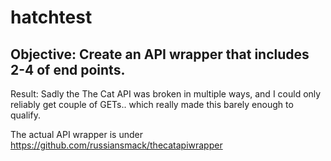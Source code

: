 # hatchtest

## Objective: Create an API wrapper that includes 2-4 of end points.

Result: Sadly the The Cat API was broken in multiple ways, and I could only reliably get couple of GETs.. which really made this barely enough to qualify.

The actual API wrapper is under <https://github.com/russiansmack/thecatapiwrapper>
